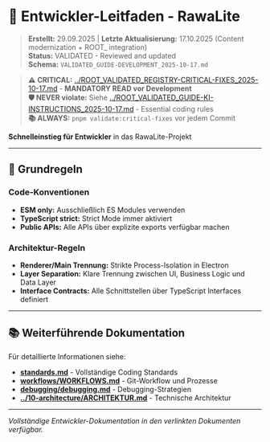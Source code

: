 # 🚀 Entwickler-Leitfaden - RawaLite

> **Erstellt:** 29.09.2025 | **Letzte Aktualisierung:** 17.10.2025 (Content modernization + ROOT_ integration)  
> **Status:** VALIDATED - Reviewed and updated  
> **Schema:** `VALIDATED_GUIDE-DEVELOPMENT_2025-10-17.md`

> **⚠️ CRITICAL:** [../ROOT_VALIDATED_REGISTRY-CRITICAL-FIXES_2025-10-17.md](../ROOT_VALIDATED_REGISTRY-CRITICAL-FIXES_2025-10-17.md) - **MANDATORY READ vor Development**  
> **🛡️ NEVER violate:** Siehe [../ROOT_VALIDATED_GUIDE-KI-INSTRUCTIONS_2025-10-17.md](../ROOT_VALIDATED_GUIDE-KI-INSTRUCTIONS_2025-10-17.md) - Essential coding rules  
> **📚 ALWAYS:** `pnpm validate:critical-fixes` vor jedem Commit  

**Schnelleinstieg für Entwickler** in das RawaLite-Projekt

---

## 🎯 **Grundregeln**

### **Code-Konventionen**
- **ESM only:** Ausschließlich ES Modules verwenden
- **TypeScript strict:** Strict Mode immer aktiviert
- **Public APIs:** Alle APIs über explizite exports verfügbar machen

### **Architektur-Regeln**
- **Renderer/Main Trennung:** Strikte Process-Isolation in Electron
- **Layer Separation:** Klare Trennung zwischen UI, Business Logic und Data Layer
- **Interface Contracts:** Alle Schnittstellen über TypeScript Interfaces definiert

---

## 📚 **Weiterführende Dokumentation**

Für detaillierte Informationen siehe:
- **[standards.md](standards.md)** - Vollständige Coding Standards
- **[workflows/WORKFLOWS.md](workflows/WORKFLOWS.md)** - Git-Workflow und Prozesse
- **[debugging/debugging.md](debugging/debugging.md)** - Debugging-Strategien
- **[../10-architecture/ARCHITEKTUR.md](../10-architecture/ARCHITEKTUR.md)** - Technische Architektur

---

*Vollständige Entwickler-Dokumentation in den verlinkten Dokumenten verfügbar.*